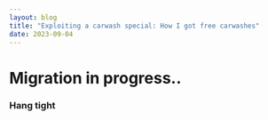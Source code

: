 ```yaml
---
layout: blog
title: "Exploiting a carwash special: How I got free carwashes"
date: 2023-09-04
---
```


# Migration in progress..

### Hang tight